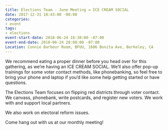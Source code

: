 ```yaml
---
title: Elections Team - June Meeting = ICE CREAM SOCIAL
date: 2017-12-31 18:43:00 -08:00
categories:
- event
tags:
- elections
event-start-date: 2018-06-24 18:30:00 -07:00
event-end-date: 2018-06-24 20:00:00 -07:00
Location: Connie Barbour Room, BFUU, 1606 Bonita Ave, Berkeley, CA
---
```


We recommend eating a proper dinner before you head over for this gathering, as we’re having an ICE CREAM SOCIAL. We’ll also offer pop-up trainings for some voter contact methods, like phonebanking, so feel free to bring your phone and laptop if you’d like some help getting started or have questions.

The Elections Team focuses on flipping red districts through voter contact. We canvass, phonebank, write postcards, and register new voters. We work with and support local partners.

We also work on electoral reform issues.

Come hang out with us at our monthly meeting!